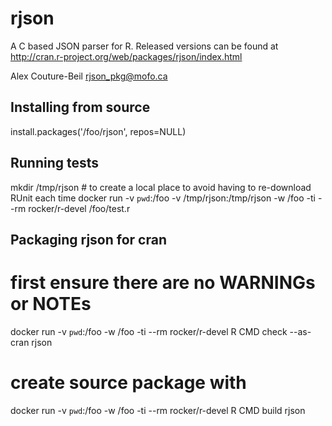 rjson
=====

A C based JSON parser for R.
Released versions can be found at http://cran.r-project.org/web/packages/rjson/index.html

Alex Couture-Beil
rjson_pkg@mofo.ca


Installing from source
----------------------

install.packages('/foo/rjson', repos=NULL)


Running tests
-------------

mkdir /tmp/rjson # to create a local place to avoid having to re-download RUnit each time
docker run -v `pwd`:/foo -v /tmp/rjson:/tmp/rjson -w /foo -ti --rm rocker/r-devel /foo/test.r

Packaging rjson for cran
------------------------

# first ensure there are no WARNINGs or NOTEs
docker run -v `pwd`:/foo -w /foo -ti --rm rocker/r-devel R CMD check --as-cran rjson

# create source package with
docker run -v `pwd`:/foo -w /foo -ti --rm rocker/r-devel R CMD build rjson

